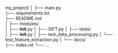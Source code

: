 my_project/
│
├── main.py                
├── requirements.txt      
├── README.md              
│
├── modules/               
│   ├── __init__.py
│   ├── SIFT.py 
│
├── tests/                 
│   ├── __init__.py
│   ├── test_data_processing.py
│   └── test_feature_extraction.py
│
└── docs/                  
    ├── index.rst
    └── ...
